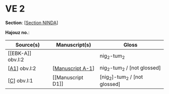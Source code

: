 # VE 2

**Section**: [[Section NINDA]]

**Hajouz no.**: 

| Source(s)      | Manuscript(s)      | Gloss                                             |
| -------------- | ------------------ | ------------------------------------------------- |
| [[EBK-A]] obv.I:2      |                    | nig<sub>2</sub>-tum<sub>2</sub>                   |
| [[A1]] obv.I:2 | [[Manuscript A-1]] | nig<sub>2</sub>-tum<sub>2</sub> / [not glossed]   |
| [[C]] obv.I:1  | [[Manuscript D1]]  | [nig<sub>2</sub>]-tum<sub>2</sub> / [not glossed] |


[//begin]: # "Autogenerated link references for markdown compatibility"
[Section NINDA]: <Section NINDA> "NINDA"
[EBK]: EBK "MEE 4, 115 +"
[A1]: A1 "MEE 4, 1 = TM.75.G.3528"
[Manuscript A-1]: <Manuscript A-1> "Manuscript A-1"
[C]: C "MEE 4, 12 = TM.75.G.2284"
[//end]: # "Autogenerated link references"